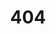 ---
title: '404'
template: splash
editUrl: false
hero:
  title: '404'
  tagline: Hey this is my custom 404 page. You are still here? Don't waste your time, there is nothing to see ...
---